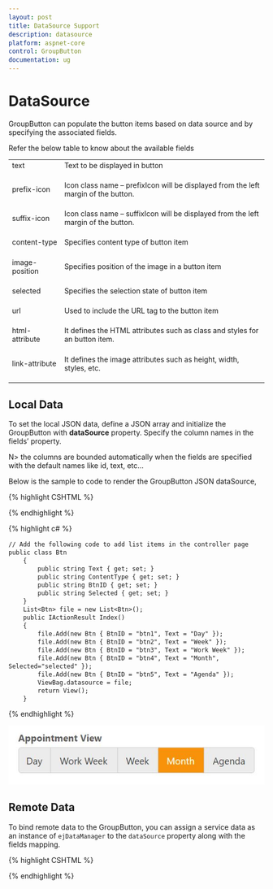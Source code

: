 ```yaml
---
layout: post
title: DataSource Support
description: datasource
platform: aspnet-core
control: GroupButton
documentation: ug
---
```


# DataSource

GroupButton can populate the button items based on data source and by specifying the associated fields. 

Refer the below table to know about the available fields

<table>
<tr>
<td>
text<br/><br/></td><td>
Text to be displayed in button<br/><br/></td></tr>
<tr>
<td>
prefix-icon<br/><br/></td><td>
Icon class name – prefixIcon will be displayed from the left margin of the button.<br/><br/></td></tr>
<tr>
<td>
suffix-icon<br/><br/></td><td>
Icon class name – suffixIcon will be displayed from the left margin of the button.<br/><br/></td></tr>
<tr>
<td>
content-type<br/><br/></td><td>
Specifies content type of button item<br/><br/></td></tr>
<tr>
<td>
image-position<br/><br/></td><td>
Specifies position of the image in a button item<br/><br/></td></tr>
<tr>
<td>
selected<br/><br/></td><td>
Specifies the selection state of button item<br/><br/></td></tr>
<tr>
<td>
url<br/><br/></td><td>
Used to include the URL tag to the button item<br/><br/></td></tr>
<tr>
<td>
html-attribute<br/><br/></td><td>
It defines the HTML attributes such as class and styles for an button item.<br/><br/></td></tr>
<tr>
<td>
link-attribute<br/><br/></td><td>
It defines the image attributes such as height, width, styles, etc.<br/><br/></td></tr>
</table>


## Local Data

To set the local JSON data, define a JSON array and initialize the GroupButton with **dataSource** property. Specify the column names in the fields’ property.

N> the columns are bounded automatically when the fields are specified with the default names like id, text, etc...

Below is the sample to code to render the GroupButton JSON dataSource,

{% highlight CSHTML %}

<ej-group-button id="GroupButton" width="100%" group-button-mode="@GroupButtonMode.RadioButton" show-rounded-corner="true" datasource="ViewBag.datasource">
    <e-group-button-fields id="BtnID" text="Text" content-type="ContentType" selected="Selected" />    
</ej-group-button>

{% endhighlight %}

{% highlight c# %}
   
	// Add the following code to add list items in the controller page
	public class Btn
        {
            public string Text { get; set; }
            public string ContentType { get; set; }
            public string BtnID { get; set; }
            public string Selected { get; set; }
        }
        List<Btn> file = new List<Btn>();
        public IActionResult Index()
        {
            file.Add(new Btn { BtnID = "btn1", Text = "Day" });
            file.Add(new Btn { BtnID = "btn2", Text = "Week" });
            file.Add(new Btn { BtnID = "btn3", Text = "Work Week" });
            file.Add(new Btn { BtnID = "btn4", Text = "Month", Selected="selected" });
            file.Add(new Btn { BtnID = "btn5", Text = "Agenda" });
            ViewBag.datasource = file;
            return View();
        }

{% endhighlight %}


![](DataSource_images/DataSoruce_img1.jpg)


## Remote Data

To bind remote data to the GroupButton, you can assign a service data as an instance of `ejDataManager` to the `dataSource` property along with the fields mapping.


{% highlight CSHTML %}

<ej-group-button id="groupButton" query="ej.Query().from('Orders').take(6)" width="100%">
    <e-datamanager url="//mvc.syncfusion.com/Services/Northwnd.svc/" offline="false"></e-datamanager>
    <e-group-button-fields text="CustomerID" />
</ej-group-button>

{% endhighlight %}
